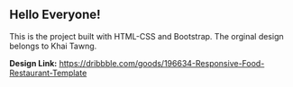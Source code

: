 ## Hello Everyone!

This is the project built with HTML-CSS and Bootstrap. 
The orginal design belongs to Khai Tawng.



**Design Link:** https://dribbble.com/goods/196634-Responsive-Food-Restaurant-Template